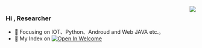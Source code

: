 <img align="right" src="https://github-readme-stats.vercel.app/api?username=fangchubbyluck9&show_icons=true&icon_color=CE1D2D&text_color=718096&bg_color=ffffff&hide_title=true" />

### Hi , Researcher
- :orange_book: Focusing on IOT、Python、Androud and Web JAVA etc.。
- :bookmark: My Index on [![Open In Welcome](https://img.shields.io/badge/Firefox_Browser-FF7139?style=for-the-badge&logo=Firefox-Browser&logoColor=white)](https://fangchubbyluck9.github.io)     

